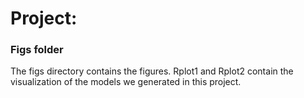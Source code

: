 # Project: 
### Figs folder

The figs directory contains the figures.
Rplot1 and Rplot2 contain the visualization of the models we generated in this project.
